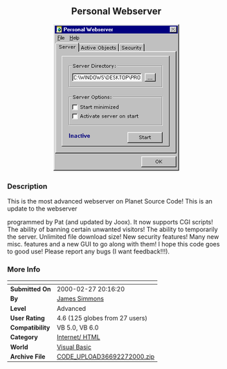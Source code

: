﻿<div align="center">

## Personal Webserver

<img src="PIC20002271422287055.jpg">
</div>

### Description

This is the most advanced webserver on Planet Source Code! This is an update to the webserver

programmed by Pat (and updated by Joox). It now supports CGI scripts! The ability of banning certain unwanted visitors! The ability to temporarily the server. Unlimited file download size! New security features! Many new misc. features and a new GUI to go along with them! I hope this code goes to good use! Please report any bugs (I want feedback!!!).
 
### More Info
 


<span>             |<span>
---                |---
**Submitted On**   |2000-02-27 20:16:20
**By**             |[James Simmons](https://github.com/Planet-Source-Code/PSCIndex/blob/master/ByAuthor/james-simmons.md)
**Level**          |Advanced
**User Rating**    |4.6 (125 globes from 27 users)
**Compatibility**  |VB 5\.0, VB 6\.0
**Category**       |[Internet/ HTML](https://github.com/Planet-Source-Code/PSCIndex/blob/master/ByCategory/internet-html__1-34.md)
**World**          |[Visual Basic](https://github.com/Planet-Source-Code/PSCIndex/blob/master/ByWorld/visual-basic.md)
**Archive File**   |[CODE\_UPLOAD36692272000\.zip](https://github.com/Planet-Source-Code/james-simmons-personal-webserver__1-6299/archive/master.zip)








